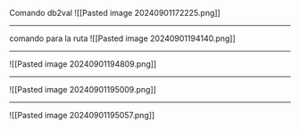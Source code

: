 Comando db2val
![[Pasted image 20240901172225.png]]

---
comando para la ruta
![[Pasted image 20240901194140.png]]

---


![[Pasted image 20240901194809.png]]

---
![[Pasted image 20240901195009.png]]

---

![[Pasted image 20240901195057.png]]
